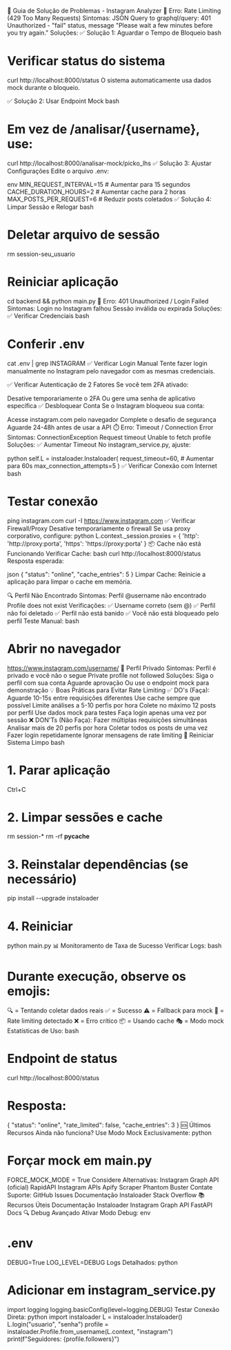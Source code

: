 🔧 Guia de Solução de Problemas - Instagram Analyzer
🔴 Erro: Rate Limiting (429 Too Many Requests)
Sintomas:
JSON Query to graphql/query: 401 Unauthorized - "fail" status, 
message "Please wait a few minutes before you try again."
Soluções:
✅ Solução 1: Aguardar o Tempo de Bloqueio
bash
# Verificar status do sistema
curl http://localhost:8000/status
O sistema automaticamente usa dados mock durante o bloqueio.

✅ Solução 2: Usar Endpoint Mock
bash
# Em vez de /analisar/{username}, use:
curl http://localhost:8000/analisar-mock/picko_lhs
✅ Solução 3: Ajustar Configurações
Edite o arquivo .env:

env
MIN_REQUEST_INTERVAL=15  # Aumentar para 15 segundos
CACHE_DURATION_HOURS=2   # Aumentar cache para 2 horas
MAX_POSTS_PER_REQUEST=6  # Reduzir posts coletados
✅ Solução 4: Limpar Sessão e Relogar
bash
# Deletar arquivo de sessão
rm session-seu_usuario

# Reiniciar aplicação
cd backend && python main.py
🚫 Erro: 401 Unauthorized / Login Failed
Sintomas:
Login no Instagram falhou
Sessão inválida ou expirada
Soluções:
✅ Verificar Credenciais
bash
# Conferir .env
cat .env | grep INSTAGRAM
✅ Verificar Login Manual
Tente fazer login manualmente no Instagram pelo navegador com as mesmas credenciais.

✅ Verificar Autenticação de 2 Fatores
Se você tem 2FA ativado:

Desative temporariamente o 2FA
Ou gere uma senha de aplicativo específica
✅ Desbloquear Conta
Se o Instagram bloqueou sua conta:

Acesse instagram.com pelo navegador
Complete o desafio de segurança
Aguarde 24-48h antes de usar a API
⏱️ Erro: Timeout / Connection Error
Sintomas:
ConnectionException
Request timeout
Unable to fetch profile
Soluções:
✅ Aumentar Timeout
No instagram_service.py, ajuste:

python
self.L = instaloader.Instaloader(
    request_timeout=60,  # Aumentar para 60s
    max_connection_attempts=5
)
✅ Verificar Conexão com Internet
bash
# Testar conexão
ping instagram.com
curl -I https://www.instagram.com
✅ Verificar Firewall/Proxy
Desative temporariamente o firewall
Se usa proxy corporativo, configure:
python
L.context._session.proxies = {
    'http': 'http://proxy:porta',
    'https': 'https://proxy:porta'
}
📦 Cache não está Funcionando
Verificar Cache:
bash
curl http://localhost:8000/status
Resposta esperada:

json
{
  "status": "online",
  "cache_entries": 5
}
Limpar Cache:
Reinicie a aplicação para limpar o cache em memória.

🔍 Perfil Não Encontrado
Sintomas:
Perfil @username não encontrado
Profile does not exist
Verificações:
✅ Username correto (sem @)
✅ Perfil não foi deletado
✅ Perfil não está banido
✅ Você não está bloqueado pelo perfil
Teste Manual:
bash
# Abrir no navegador
https://www.instagram.com/username/
🔐 Perfil Privado
Sintomas:
Perfil é privado e você não o segue
Private profile not followed
Soluções:
Siga o perfil com sua conta
Aguarde aprovação
Ou use o endpoint mock para demonstração
💡 Boas Práticas para Evitar Rate Limiting
✅ DO's (Faça):
Aguarde 10-15s entre requisições diferentes
Use cache sempre que possível
Limite análises a 5-10 perfis por hora
Colete no máximo 12 posts por perfil
Use dados mock para testes
Faça login apenas uma vez por sessão
❌ DON'Ts (Não Faça):
Fazer múltiplas requisições simultâneas
Analisar mais de 20 perfis por hora
Coletar todos os posts de uma vez
Fazer login repetidamente
Ignorar mensagens de rate limiting
🔄 Reiniciar Sistema Limpo
bash
# 1. Parar aplicação
Ctrl+C

# 2. Limpar sessões e cache
rm session-*
rm -rf __pycache__

# 3. Reinstalar dependências (se necessário)
pip install --upgrade instaloader

# 4. Reiniciar
python main.py
📊 Monitoramento de Taxa de Sucesso
Verificar Logs:
bash
# Durante execução, observe os emojis:
🔍 = Tentando coletar dados reais
✅ = Sucesso
⚠️ = Fallback para mock
🔴 = Rate limiting detectado
❌ = Erro crítico
📦 = Usando cache
🎭 = Modo mock
Estatísticas de Uso:
bash
# Endpoint de status
curl http://localhost:8000/status

# Resposta:
{
  "status": "online",
  "rate_limited": false,
  "cache_entries": 3
}
🆘 Últimos Recursos
Ainda não funciona?
Use Modo Mock Exclusivamente:
python
# Forçar mock em main.py
FORCE_MOCK_MODE = True
Considere Alternativas:
Instagram Graph API (oficial)
RapidAPI Instagram APIs
Apify Scraper
Phantom Buster
Contate Suporte:
GitHub Issues
Documentação Instaloader
Stack Overflow
📚 Recursos Úteis
Documentação Instaloader
Instagram Graph API
FastAPI Docs
🔍 Debug Avançado
Ativar Modo Debug:
env
# .env
DEBUG=True
LOG_LEVEL=DEBUG
Logs Detalhados:
python
# Adicionar em instagram_service.py
import logging
logging.basicConfig(level=logging.DEBUG)
Testar Conexão Direta:
python
import instaloader
L = instaloader.Instaloader()
L.login("usuario", "senha")
profile = instaloader.Profile.from_username(L.context, "instagram")
print(f"Seguidores: {profile.followers}")
